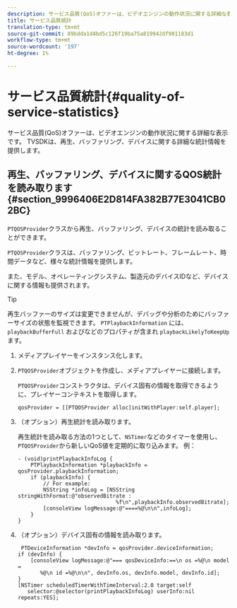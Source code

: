 ```yaml
---
description: サービス品質(QoS)オファーは、ビデオエンジンの動作状況に関する詳細な表示です。 TVSDKは、再生、バッファリング、デバイスに関する詳細な統計情報を提供します。
title: サービス品質統計
translation-type: tm+mt
source-git-commit: 89bdda1d4bd5c126f19ba75a819942df901183d1
workflow-type: tm+mt
source-wordcount: '197'
ht-degree: 1%

---
```



# サービス品質統計{#quality-of-service-statistics}

サービス品質(QoS)オファーは、ビデオエンジンの動作状況に関する詳細な表示です。 TVSDKは、再生、バッファリング、デバイスに関する詳細な統計情報を提供します。

## 再生、バッファリング、デバイスに関するQOS統計を読み取ります{#section_9996406E2D814FA382B77E3041CB02BC}

`PTQOSProvider`クラスから再生、バッファリング、デバイスの統計を読み取ることができます。

`PTQOSProvider`クラスは、バッファリング、ビットレート、フレームレート、時間データなど、様々な統計情報を提供します。

また、モデル、オペレーティングシステム、製造元のデバイスIDなど、デバイスに関する情報も提供されます。

>[!TIP]
>
>再生バッファーのサイズは変更できませんが、デバッグや分析のためにバッファーサイズの状態を監視できます。 `PTPlaybackInformation` には、 `playbackBufferFull` およびなどのプロパティが含まれ `playbackLikelyToKeepUp`ます。

1. メディアプレイヤーをインスタンス化します。
1. `PTQOSProvider`オブジェクトを作成し、メディアプレイヤーに接続します。

   `PTQOSProvider`コンストラクタは、デバイス固有の情報を取得できるように、プレイヤーコンテキストを取得します。

   ```
   qosProvider = [[PTQOSProvider alloc]initWithPlayer:self.player]; 
   ```

1. （オプション）再生統計を読み取ります。

   再生統計を読み取る方法の1つとして、`NSTimer`などのタイマーを使用し、`PTQOSProvider`から新しいQoS値を定期的に取り込みます。 例：

   ```
   - (void)printPlaybackInfoLog { 
       PTPlaybackInformation *playbackInfo = qosProvider.playbackInformation;  
       if (playbackInfo) { 
           // For example: 
           NSString *infoLog = [NSString stringWithFormat:@"observedBitrate :  
                                  %f\n",playbackInfo.observedBitrate]; 
           [consoleView logMessage:@"====%@\n\n",infoLog]; 
       } 
   }
   ```

1. （オプション）デバイス固有の情報を読み取ります。

   ```
    PTDeviceInformation *devInfo = qosProvider.deviceInformation; 
   if (devInfo) { 
       [consoleView logMessage:@"=== qosDeviceInfo:==\n os =%@\n model =  
          %@\n id =%@\n\n", devInfo.os, devInfo.model, devInfo.id]; 
   } 
   [NSTimer scheduledTimerWithTimeInterval:2.0 target:self  
      selector:@selector(printPlaybackInfoLog) userInfo:nil repeats:YES];
   ```

